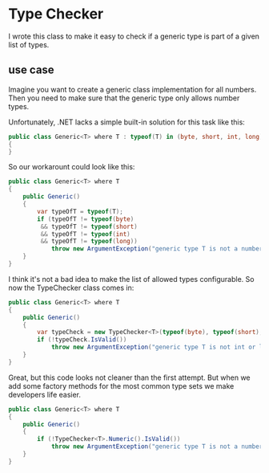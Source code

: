 ﻿# Type Checker

I wrote this class to make it easy to check if a generic type is part of a given list of types.

## use case
Imagine you want to create a generic class implementation for all numbers. 
Then you need to make sure that the generic type only allows number types.


Unfortunately, .NET lacks a simple built-in solution for this task like this:
```csharp
public class Generic<T> where T : typeof(T) in (byte, short, int, long)
{
}
``` 

So our workarount could look like this:
```csharp
public class Generic<T> where T
{
    public Generic()
    {
        var typeOfT = typeof(T);
        if (typeOfT != typeof(byte)
         && typeOfT != typeof(short)
         && typeOfT != typeof(int)
         && typeOfT != typeof(long))
            throw new ArgumentException("generic type T is not a number");        
    }
}
```

I think it's not a bad idea to make the list of allowed types configurable. So now the TypeChecker class comes in:
```csharp
public class Generic<T> where T
{
    public Generic()
    {
        var typeCheck = new TypeChecker<T>(typeof(byte), typeof(short), typeof(int), typeof(long));
        if (!typeCheck.IsValid())
            throw new ArgumentException("generic type T is not int or long");      
    }
}
```

Great, but this code looks not cleaner than the first attempt. But when we add some factory methods for the most common
type sets we make developers life easier.
```csharp
public class Generic<T> where T
{
    public Generic()
    {
        if (!TypeChecker<T>.Numeric().IsValid())
            throw new ArgumentException("generic type T is not a number");     
    }
}
```

